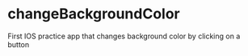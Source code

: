 # changeBackgroundColor
First IOS practice app that changes background color by clicking on a button
